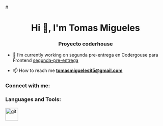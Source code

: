 ﻿#<h1 align="center">Hi 👋, I'm Tomas Migueles</h1>
<h3 align="center">Proyecto coderhouse</h3>

- 🔭 I’m currently working on segunda pre-entrega en Codergouse para Frontend [segunda-pre-entrega](https://github.com/tomasmigueles/PreEntrega2-MiguelesTomas.git)

- 📫 How to reach me **tomasmigueles95@gmail.com**

<h3 align="left">Connect with me:</h3>
<p align="left">
</p>

<h3 align="left">Languages and Tools:</h3>
<p align="left"> <a href="https://git-scm.com/" target="_blank" rel="noreferrer"> <img src="https://www.vectorlogo.zone/logos/git-scm/git-scm-icon.svg" alt="git" width="40" height="40"/> </a> </p>

